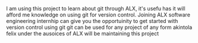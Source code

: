 I am using this project to learn about git through ALX, it's usefu has it will afford me knowledge on using git for version control. 
Joining ALX software engineering internhip can give you the opportuinity to get started with version control using git
git can be used for any project of any form
akintola felix under the ausoices of ALX will be maintaining this project



